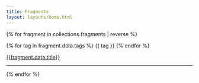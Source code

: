 ```yaml
---
title: Fragments
layout: layouts/home.html
---
```


{% for fragment in collections.fragments | reverse %}

{% for tag in fragment.data.tags %}
<span class="tag {{tag}}-tag">
{{ tag }}
</span>
{% endfor %}

<a href="{{fragment.url}}">{{fragment.data.title}}</a>

<hr />
{% endfor %}
